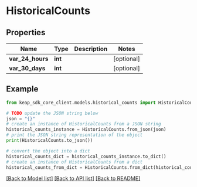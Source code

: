 # HistoricalCounts


## Properties

Name | Type | Description | Notes
------------ | ------------- | ------------- | -------------
**var_24_hours** | **int** |  | [optional] 
**var_30_days** | **int** |  | [optional] 

## Example

```python
from keap_sdk_core_client.models.historical_counts import HistoricalCounts

# TODO update the JSON string below
json = "{}"
# create an instance of HistoricalCounts from a JSON string
historical_counts_instance = HistoricalCounts.from_json(json)
# print the JSON string representation of the object
print(HistoricalCounts.to_json())

# convert the object into a dict
historical_counts_dict = historical_counts_instance.to_dict()
# create an instance of HistoricalCounts from a dict
historical_counts_from_dict = HistoricalCounts.from_dict(historical_counts_dict)
```
[[Back to Model list]](../README.md#documentation-for-models) [[Back to API list]](../README.md#documentation-for-api-endpoints) [[Back to README]](../README.md)


